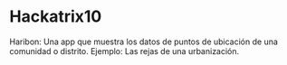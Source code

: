 Hackatrix10
===========

Haribon: Una app que muestra los datos de puntos de ubicación de una comunidad o distrito. Ejemplo: Las rejas de una urbanización.
